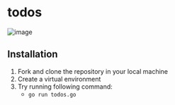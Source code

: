 # todos

![image](https://github.com/Utkarshn10/todos-go/assets/58587256/cfffb6af-8c5d-4ce7-a595-9969dfa1b0fa)


## Installation
1. Fork and clone the repository in your local machine
2. Create a virtual environment
3. Try running following command:
   - `go run todos.go`

